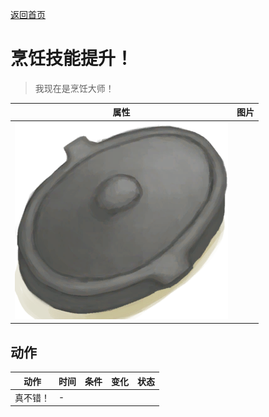 [返回首页](index.md)  
# 烹饪技能提升！  
> 我现在是烹饪大师！  
  
  属性  |   图片   
 ----  |  ----:   
   |  ![](Sprite/CookingPotClosed.png)   
  
## 动作  
动作  |  时间  |  条件  |  变化  |  状态  
----  |  ----  |  ----  |  ----  |  ----  
真不错！  |  -  |    |    |    
